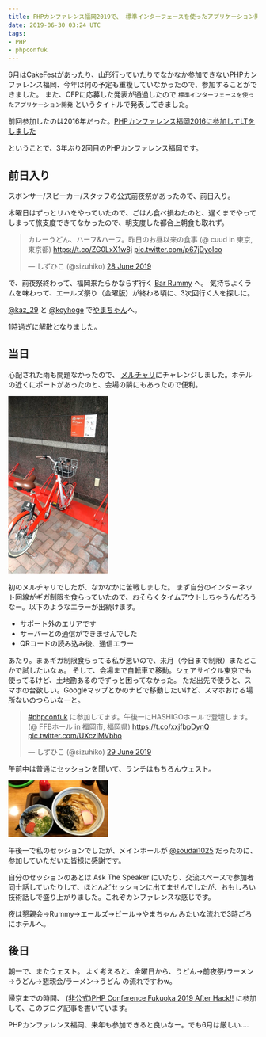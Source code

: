 ```yaml
---
title: PHPカンファレンス福岡2019で、 標準インターフェースを使ったアプリケーション開発について発表してきました
date: 2019-06-30 03:24 UTC
tags:
- PHP
- phpconfuk
---
```


6月はCakeFestがあったり、山形行っていたりでなかなか参加できないPHPカンファレンス福岡、今年は何の予定も重複していなかったので、参加することができました。
また、CFPに応募した発表が通過したので `標準インターフェースを使ったアプリケーション開発` というタイトルで発表してきました。

前回参加したのは2016年だった。[PHPカンファレンス福岡2016に参加してLTをしました](/2016/05/29/phpconfuk2016.html)

ということで、3年ぶり2回目のPHPカンファレンス福岡です。

## 前日入り

スポンサー/スピーカー/スタッフの公式前夜祭があったので、前日入り。

木曜日はずっとリハをやっていたので、ごはん食べ損ねたのと、遅くまでやってしまって旅支度できてなかったので、朝支度した都合上朝食も取れず。

<blockquote class="twitter-tweet" data-lang="en-gb"><p lang="ja" dir="ltr">カレーうどん、ハーフ&amp;ハーフ。昨日のお昼以来の食事 (@ cuud in 東京, 東京都) <a href="https://t.co/ZG0LxX1w8j">https://t.co/ZG0LxX1w8j</a> <a href="https://t.co/p67jDyoIco">pic.twitter.com/p67jDyoIco</a></p>&mdash; しずひこ (@sizuhiko) <a href="https://twitter.com/sizuhiko/status/1144436554225655808?ref_src=twsrc%5Etfw">28 June 2019</a></blockquote>

で、前夜祭終わって、福岡来たらかならず行く [Bar Rummy](http://bar-rummy.com/) へ。
気持ちよくラムを味わって、エールズ祭り（金曜版）が終わる頃に、3次回行く人を探しに。

[@kaz_29](https://twitter.com/kaz_29) と [@koyhoge](https://twitter.com/koyhoge) で[やまちゃん](http://nagahama-yamachan.jp/tenjin.html)へ。

1時過ぎに解散となりました。

## 当日

心配された雨も問題なかったので、 [メルチャリ](https://merchari.bike/)にチャレンジしました。ホテルの近くにポートがあったのと、会場の隣にもあったので便利。

<img src="/images/blog/merchari.jpg" style="width:40%">

初のメルチャリでしたが、なかなかに苦戦しました。
まず自分のインターネット回線がギガ制限を食らっていたので、おそらくタイムアウトしちゃうんだろうなー。以下のようなエラーが出続けます。

- サポート外のエリアです
- サーバーとの通信ができませんでした
- QRコードの読み込み後、通信エラー

あたり。まぁギガ制限食らってる私が悪いので、来月（今日まで制限）またどこかで試したいなぁ。
そして、会場まで自転車で移動。シェアサイクル東京でも使ってるけど、土地勘あるのでずっと困ってなかった。
ただ出先で使うと、スマホの台欲しい。Googleマップとかのナビで移動したいけど、スマホおける場所ないのつらいなーと。

<blockquote class="twitter-tweet" data-lang="en-gb"><p lang="ja" dir="ltr"><a href="https://twitter.com/hashtag/phpconfuk?src=hash&amp;ref_src=twsrc%5Etfw">#phpconfuk</a> に参加してます。午後一にHASHIGOホールで登壇します。 (@ FFBホール in 福岡市, 福岡県) <a href="https://t.co/xxjfbpDynQ">https://t.co/xxjfbpDynQ</a> <a href="https://t.co/UXczIMVbho">pic.twitter.com/UXczIMVbho</a></p>&mdash; しずひこ (@sizuhiko) <a href="https://twitter.com/sizuhiko/status/1144784970965295104?ref_src=twsrc%5Etfw">29 June 2019</a></blockquote>
<script async src="https://platform.twitter.com/widgets.js" charset="utf-8"></script>

午前中は普通にセッションを聞いて、ランチはもちろんウェスト。

<img src="/images/blog/west20190629.jpg" style="width:40%">

午後一で私のセッションでしたが、メインホールが [@soudai1025](https://twitter.com/soudai1025) だったのに、参加していただいた皆様に感謝です。

<script async class="speakerdeck-embed" data-id="32a9ca5a52c94a53b0645a03dc9a8ca6" data-ratio="1.33333333333333" src="//speakerdeck.com/assets/embed.js"></script>

自分のセッションのあとは Ask The Speaker にいたり、交流スペースで参加者同士話していたりして、ほとんどセッションに出てませんでしたが、おもしろい技術話しで盛り上がりました。これぞカンファレンスな感じです。

夜は懇親会→Rummy→エールズ→ビール→やまちゃん みたいな流れで3時ごろにホテルへ。

## 後日

朝一で、またウェスト。
よく考えると、金曜日から、うどん→前夜祭/ラーメン→うどん→懇親会/ラーメン→うどん の流れですわw。

帰京までの時間、 [(非公式)PHP Conference Fukuoka 2019 After Hack!!](https://fusic.connpass.com/event/127592/) に参加して、このブログ記事を書いています。

PHPカンファレンス福岡、来年も参加できると良いなー。でも6月は厳しい....
